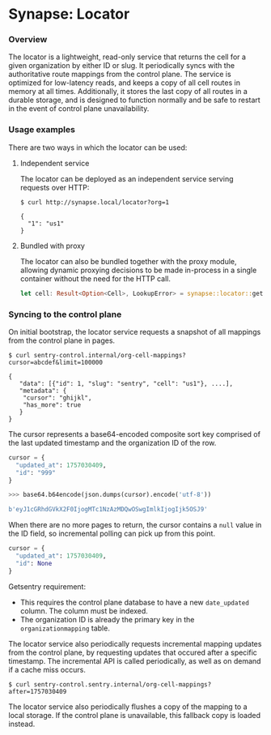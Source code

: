 # Synapse: Locator

### Overview
The locator is a lightweight, read-only service that returns the cell for a given organization by either ID or slug. It periodically syncs with the authoritative route mappings from the control plane. The service is optimized for low-latency reads, and keeps a copy of all cell routes in memory at all times. Additionally, it stores the last copy of all routes in a durable storage, and is designed to function normally and be safe to restart in the event of control plane unavailability.

### Usage examples
There are two ways in which the locator can be used:

1. Independent service

    The locator can be deployed as an independent service serving requests over HTTP:

    ```
    $ curl http://synapse.local/locator?org=1

    {
      "1": "us1"
    }
    ```

2. Bundled with proxy

    The locator can also be bundled together with the proxy module, allowing dynamic proxying decisions to be made in-process in a single container without the need for the HTTP call.

    ```rust
    let cell: Result<Option<Cell>, LookupError> = synapse::locator::get("1").await?;
    ```

### Syncing to the control plane

On initial bootstrap, the locator service requests a snapshot of all mappings from the control plane in pages. 

```
$ curl sentry-control.internal/org-cell-mappings?cursor=abcdef&limit=100000

{
   "data": [{"id": 1, "slug": "sentry", "cell": "us1"}, ....],
   "metadata": {
    "cursor": "ghijkl",
    "has_more": true
   }
}
```

The cursor represents a base64-encoded composite sort key comprised of the last updated timestamp and the organization ID of the row.

```python
cursor = {
  "updated_at": 1757030409,
  "id": "999"
}

>>> base64.b64encode(json.dumps(cursor).encode('utf-8'))

b'eyJ1cGRhdGVkX2F0IjogMTc1NzAzMDQwOSwgImlkIjogIjk5OSJ9'
```

When there are no more pages to return, the cursor contains a `null` value in the ID field, so incremental polling can pick up from this point.

```python
cursor = {
  "updated_at": 1757030409,
  "id": None
}
```

Getsentry requirement:
- This requires the control plane database to have a new `date_updated` column. The column must be indexed.
- The organization ID is already the primary key in the `organizationmapping` table.

The locator service also periodically requests incremental mapping updates from the control plane, by requesting updates that occured after a specific timestamp.
The incremental API is called periodically, as well as on demand if a cache miss occurs.
```
$ curl sentry-control.sentry.internal/org-cell-mappings?after=1757030409
```

The locator service also periodically flushes a copy of the mapping to a local storage. If the control plane is unavailable, this fallback copy is loaded instead.


